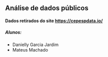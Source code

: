 ## Análise de dados públicos

#### Dados retirados do site https://cepespdata.io/


##### Alunos:
* Danielly Garcia Jardim
* Mateus Machado
